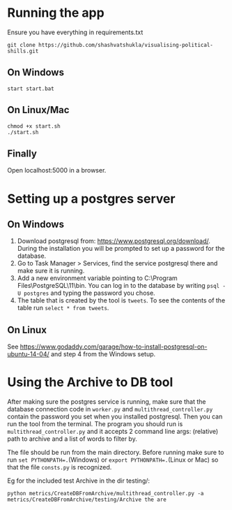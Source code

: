 # Running the app

Ensure you have everything in requirements.txt

    git clone https://github.com/shashvatshukla/visualising-political-shills.git

## On Windows

    start start.bat

## On Linux/Mac

    chmod +x start.sh
    ./start.sh

## Finally

Open localhost:5000 in a browser.

# Setting up a postgres server
## On Windows
1. Download postgresql from: https://www.postgresql.org/download/. 
During the installation you will be prompted to set up a password for the database.
2. Go to Task Manager > Services, find the service postgresql there
and make sure it is running.
3. Add a new environment variable pointing to 
C:\Program Files\PostgreSQL\11\bin. You can log in to the database by writing ```psql -U postgres``` and typing the 
password you chose.
4. The table that is created by the tool is ```tweets```. To see
the contents of the table run ```select * from tweets```.

## On Linux
See https://www.godaddy.com/garage/how-to-install-postgresql-on-ubuntu-14-04/ and
step 4 from the Windows setup.

# Using the Archive to DB tool

After making sure the postgres service is running, make 
sure that the database connection code in ```worker.py``` and ```multithread_controller.py``` 
contain the password you set when you installed postgresql. Then you can
run the tool from the terminal. The program you should run is ```multithread_controller.py``` and it accepts 2
command line args: (relative) path to archive and a list of words
to filter by. 

The file should be run from the main directory. Before running make sure to run 
```set PYTHONPATH=.```(Windows) or ```export PYTHONPATH=.```(Linux or Mac) so that the file ```consts.py``` is recognized.

Eg for the included test Archive in the dir testing/:
 
 ```python metrics/CreateDBFromArchive/multithread_controller.py -a metrics/CreateDBFromArchive/testing/Archive the are```
